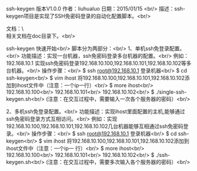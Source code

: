 ssh-keygen 版本V1.0.0 作者：liuhualuo 日期：2015/01/15 \<br/>
描述：ssh-keygen项目是实现了SSH免密码登录的自动化配置脚本。\<br/>

文档：\\<br/>
    相关文档在doc目录下。\<br/>

ssh-keygen 快速开始\<br/>
脚本分为两部分：\<br/>
1、单机ssh免登录配置。\<br/>
    功能描述：实现一台机器，ssh免密码登录多台机器的配置。\<br/>
    例如：192.168.10.1 实现ssh免密码登录192.168.10.100,192.168.10.101,192.168.10.102等多台机器。\<br/>
操作步骤：\<br/>
    $ ssh root@192.168.10.1    登录机器\<br/>
    $ cd ssh-keygen\<br/>
    $ vim ihost   将192.168.10.100,192.168.10.101,192.168.10.102添加到ihost文件中（注意：一个ip一行）\<br/>
    $ more ihost\<br/>
    192.168.10.100\<br/>
    192.168.10.101\<br/>
    192.168.10.102\<br/>
    $ ./single-ssh-keygen.sh\<br/>
(注意：在交互过程中，需要输入一次各个服务器的密码）\<br/>

2、多机ssh免登录配置。\<br/>
    功能描述：实现ihost里面配置的主机,能够通过ssh免密码登录方式互相访问。\<br/>
    例如：实现192.168.10.100,192.168.10.101,192.168.10.102几台机器能够互相通过ssh免密码登录。\<br/>
操作步骤：\<br/>
    $ ssh root@192.168.10.1    登录机器\<br/>
    $ cd ssh-keygen\<br/>
    $ vim ihost   将192.168.10.100,192.168.10.101,192.168.10.102添加到ihost文件中（注意：一个ip一
    行）\<br/>
    $ more ihost\<br/>
    192.168.10.100\<br/>
    192.168.10.101\<br/>
    192.168.10.102\<br/>
    $ ./ssh-keygen.sh\<br/>
(注意：在交互过程中，需要多次输入各个服务器的密码）\<br/>
    
